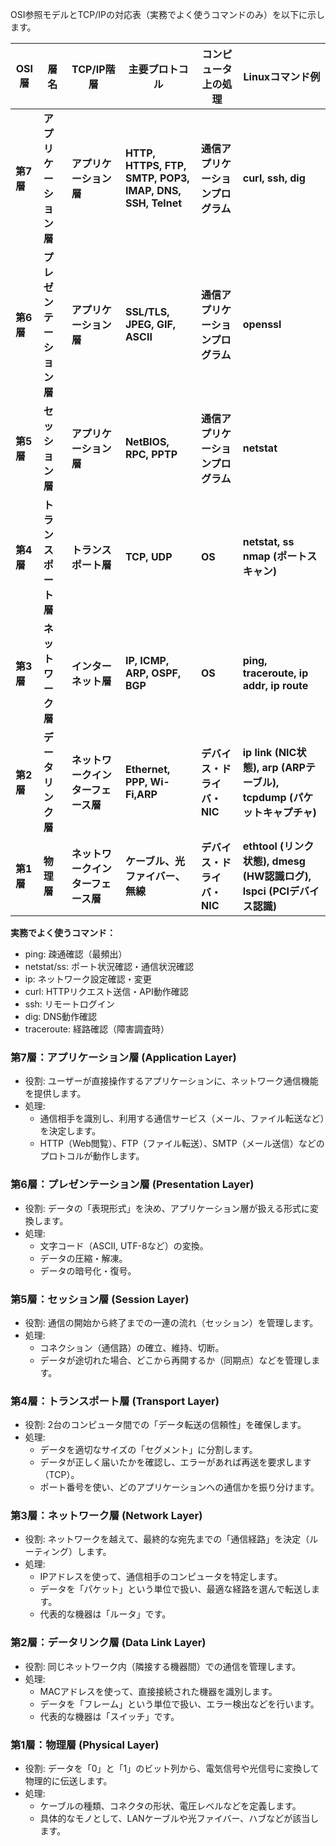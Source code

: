 OSI参照モデルとTCP/IPの対応表（実務でよく使うコマンドのみ）を以下に示します。

| OSI層 | 層名 | TCP/IP階層 | 主要プロトコル | コンピュータ上の処理 | Linuxコマンド例 |
| ----- | ----- | ----- | ----- | ----- | ----- |
| **第7層** | **アプリケーション層** | **アプリケーション層**  | **HTTP, HTTPS, FTP, SMTP, POP3, IMAP, DNS, SSH, Telnet** | **通信アプリケーションプログラム** | **curl, ssh, dig** |
| **第6層** | **プレゼンテーション層** |  **アプリケーション層**  | **SSL/TLS, JPEG, GIF, ASCII** | **通信アプリケーションプログラム** | **openssl** |
| **第5層** | **セッション層** |  **アプリケーション層**   | **NetBIOS, RPC, PPTP** | **通信アプリケーションプログラム** | **netstat** |
| **第4層** | **トランスポート層** | **トランスポート層** | **TCP, UDP** | **OS**  | **netstat, ss nmap (ポートスキャン)** |
| **第3層** | **ネットワーク層** | **インターネット層** | **IP, ICMP, ARP, OSPF, BGP** | **OS** | **ping, traceroute,  ip addr, ip route** |
| **第2層** | **データリンク層** | **ネットワークインターフェース層**  | **Ethernet, PPP, Wi-Fi,ARP** | **デバイス・ドライバ・NIC** | **ip link (NIC状態), arp (ARPテーブル), tcpdump (パケットキャプチャ)** |
| **第1層** | **物理層** | **ネットワークインターフェース層** | **ケーブル、光ファイバー、無線** | **デバイス・ドライバ・NIC** | **ethtool (リンク状態), dmesg (HW認識ログ), lspci (PCIデバイス認識)** |

**実務でよく使うコマンド：**

* ping: 疎通確認（最頻出）  
* netstat/ss: ポート状況確認・通信状況確認  
* ip: ネットワーク設定確認・変更  
* curl: HTTPリクエスト送信・API動作確認  
* ssh: リモートログイン  
* dig: DNS動作確認  
* traceroute: 経路確認（障害調査時）

### **第7層：アプリケーション層 (Application Layer)**

* 役割: ユーザーが直接操作するアプリケーションに、ネットワーク通信機能を提供します。  
* 処理:  
  * 通信相手を識別し、利用する通信サービス（メール、ファイル転送など）を決定します。  
  * HTTP（Web閲覧）、FTP（ファイル転送）、SMTP（メール送信）などのプロトコルが動作します。

### **第6層：プレゼンテーション層 (Presentation Layer)**

* 役割: データの「表現形式」を決め、アプリケーション層が扱える形式に変換します。  
* 処理:  
  * 文字コード（ASCII, UTF-8など）の変換。  
  * データの圧縮・解凍。  
  * データの暗号化・復号。

### **第5層：セッション層 (Session Layer)**

* 役割: 通信の開始から終了までの一連の流れ（セッション）を管理します。  
* 処理:  
  * コネクション（通信路）の確立、維持、切断。  
  * データが途切れた場合、どこから再開するか（同期点）などを管理します。

### **第4層：トランスポート層 (Transport Layer)**

* 役割: 2台のコンピュータ間での「データ転送の信頼性」を確保します。  
* 処理:  
  * データを適切なサイズの「セグメント」に分割します。  
  * データが正しく届いたかを確認し、エラーがあれば再送を要求します（TCP）。  
  * ポート番号を使い、どのアプリケーションへの通信かを振り分けます。

### **第3層：ネットワーク層 (Network Layer)**

* 役割: ネットワークを越えて、最終的な宛先までの「通信経路」を決定（ルーティング）します。  
* 処理:  
  * IPアドレスを使って、通信相手のコンピュータを特定します。  
  * データを「パケット」という単位で扱い、最適な経路を選んで転送します。  
  * 代表的な機器は「ルータ」です。

### **第2層：データリンク層 (Data Link Layer)**

* 役割: 同じネットワーク内（隣接する機器間）での通信を管理します。  
* 処理:  
  * MACアドレスを使って、直接接続された機器を識別します。  
  * データを「フレーム」という単位で扱い、エラー検出などを行います。  
  * 代表的な機器は「スイッチ」です。

### **第1層：物理層 (Physical Layer)**

* 役割: データを「0」と「1」のビット列から、電気信号や光信号に変換して物理的に伝送します。  
* 処理:  
  * ケーブルの種類、コネクタの形状、電圧レベルなどを定義します。  
  * 具体的なモノとして、LANケーブルや光ファイバー、ハブなどが該当します。
